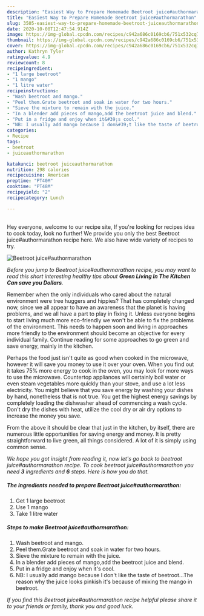 ```yaml
---
description: "Easiest Way to Prepare Homemade Beetroot juice#authormarathon"
title: "Easiest Way to Prepare Homemade Beetroot juice#authormarathon"
slug: 3505-easiest-way-to-prepare-homemade-beetroot-juiceauthormarathon
date: 2020-10-08T12:47:54.914Z
image: https://img-global.cpcdn.com/recipes/c942a686c0169cb6/751x532cq70/beetroot-juiceauthormarathon-recipe-main-photo.jpg
thumbnail: https://img-global.cpcdn.com/recipes/c942a686c0169cb6/751x532cq70/beetroot-juiceauthormarathon-recipe-main-photo.jpg
cover: https://img-global.cpcdn.com/recipes/c942a686c0169cb6/751x532cq70/beetroot-juiceauthormarathon-recipe-main-photo.jpg
author: Kathryn Tyler
ratingvalue: 4.9
reviewcount: 8
recipeingredient:
- "1 large beetroot"
- "1 mango"
- "1 litre water"
recipeinstructions:
- "Wash beetroot and mango."
- "Peel them.Grate beetroot and soak in water for two hours."
- "Sieve the mixture to remain with the juice."
- "In a blender add pieces of mango,add the beetroot juice and blend."
- "Put in a fridge and enjoy when it&#39;s cool."
- "NB: I usually add mango because I don&#39;t like the taste of beetroot...The reason why the juice looks pinkish it&#39;s because of mixing the mango in beetroot."
categories:
- Recipe
tags:
- beetroot
- juiceauthormarathon

katakunci: beetroot juiceauthormarathon 
nutrition: 298 calories
recipecuisine: American
preptime: "PT40M"
cooktime: "PT48M"
recipeyield: "2"
recipecategory: Lunch

---
```

<br>
Hey everyone, welcome to our recipe site, If you're looking for recipes idea to cook today, look no further! We provide you only the best Beetroot juice#authormarathon recipe here. We also have wide variety of recipes to try.
<br>


![Beetroot juice#authormarathon](https://img-global.cpcdn.com/recipes/c942a686c0169cb6/751x532cq70/beetroot-juiceauthormarathon-recipe-main-photo.jpg)

<i>Before you jump to Beetroot juice#authormarathon recipe, you may want to read this short interesting healthy tips about 
<strong>Green Living In The Kitchen Can save you Dollars</strong>.</i>
</br>

Remember when the only individuals who cared about the natural environment were tree huggers and hippies? That has completely changed now, since we all appear to have an awareness that the planet is having problems, and we all have a part to play in fixing it. Unless everyone begins to start living much more eco-friendly we won't be able to fix the problems of the environment. This needs to happen soon and living in approaches more friendly to the environment should become an objective for every individual family. Continue reading for some approaches to go green and save energy, mainly in the kitchen.

Perhaps the food just isn't quite as good when cooked in the microwave, however it will save you money to use it over your oven. When you find out it takes 75% more energy to cook in the oven, you may look for more ways to use the microwave. Countertop appliances will certainly boil water or even steam vegetables more quickly than your stove, and use a lot less electricity. You might believe that you save energy by washing your dishes by hand, nonetheless that is not true. You get the highest energy savings by completely loading the dishwasher ahead of commencing a wash cycle. Don't dry the dishes with heat, utilize the cool dry or air dry options to increase the money you save.

From the above it should be clear that just in the kitchen, by itself, there are numerous little opportunities for saving energy and money. It is pretty straightforward to live green, all things considered. A lot of it is simply using common sense.


<i>We hope you got insight from reading it, now let's go back to beetroot juice#authormarathon recipe. To cook beetroot juice#authormarathon you need <strong>3</strong> ingredients and <strong>6</strong> steps. Here is how you do that.
</i>

##### The ingredients needed to prepare Beetroot juice#authormarathon:

1. Get 1 large beetroot
1. Use 1 mango
1. Take 1 litre water


##### Steps to make Beetroot juice#authormarathon:

1. Wash beetroot and mango.
1. Peel them.Grate beetroot and soak in water for two hours.
1. Sieve the mixture to remain with the juice.
1. In a blender add pieces of mango,add the beetroot juice and blend.
1. Put in a fridge and enjoy when it&#39;s cool.
1. NB: I usually add mango because I don&#39;t like the taste of beetroot...The reason why the juice looks pinkish it&#39;s because of mixing the mango in beetroot.


<i>If you find this Beetroot juice#authormarathon recipe helpful please share it to your friends or family, thank you and good luck.</i>
